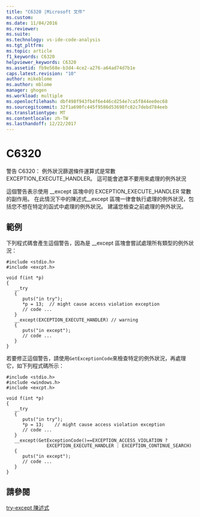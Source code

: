 ```yaml
---
title: "C6320 |Microsoft 文件"
ms.custom: 
ms.date: 11/04/2016
ms.reviewer: 
ms.suite: 
ms.technology: vs-ide-code-analysis
ms.tgt_pltfrm: 
ms.topic: article
f1_keywords: C6320
helpviewer_keywords: C6320
ms.assetid: fb9e568e-b3d4-4ce2-a276-a64ad74d7b1e
caps.latest.revision: "10"
author: mikeblome
ms.author: mblome
manager: ghogen
ms.workload: multiple
ms.openlocfilehash: dbf498f943fb4f6e446cd254e7ca5f844ee0ec68
ms.sourcegitcommit: 32f1a690fc445f9586d53698fc82c7debd784eeb
ms.translationtype: MT
ms.contentlocale: zh-TW
ms.lasthandoff: 12/22/2017
---
```

# <a name="c6320"></a>C6320
警告 C6320： 例外狀況篩選條件運算式是常數 EXCEPTION_EXECUTE_HANDLER。 這可能會遮罩不要用來處理的例外狀況  
  
 這個警告表示使用 __except 區塊中的 EXCEPTION_EXECUTE_HANDLER 常數的副作用。 在此情況下中的陳述式\__except 區塊一律會執行處理的例外狀況，包括您不想在特定的函式中處理的例外狀況。 建議您檢查之前處理的例外狀況。  
  
## <a name="example"></a>範例  
 下列程式碼會產生這個警告，因為是 __except 區塊會嘗試處理所有類型的例外狀況：  
  
```  
#include <stdio.h>   
#include <excpt.h>   
  
void f(int *p)   
{   
   __try  
   {   
      puts("in try");   
      *p = 13;  // might cause access violation exception  
      // code ...  
   }   
   __except(EXCEPTION_EXECUTE_HANDLER) // warning  
   {   
      puts("in except");   
      // code ...  
   }   
}   
```  
  
 若要修正這個警告，請使用`GetExceptionCode`來檢查特定的例外狀況，再處理它，如下列程式碼所示：  
  
```  
#include <stdio.h>   
#include <windows.h>   
#include <excpt.h>   
  
void f(int *p)   
{   
   __try  
   {   
      puts("in try");   
      *p = 13;    // might cause access violation exception   
      // code ...  
   }   
   __except(GetExceptionCode()==EXCEPTION_ACCESS_VIOLATION ?   
               EXCEPTION_EXECUTE_HANDLER : EXCEPTION_CONTINUE_SEARCH)  
   {   
      puts("in except");   
      // code ...  
   }   
}  
```  
  
## <a name="see-also"></a>請參閱  
 [try-except 陳述式](/cpp/cpp/try-except-statement)